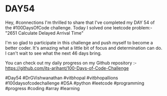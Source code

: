 # DAY54
Hey, #connections I'm thrilled to share that I've completed my DAY 54 of the #100DaysOfCode challenge. Today I solved one leetcode problem:- "2651 Calculate Delayed Arrival Time"

I'm so glad to participate in this challenge and push myself to become a better coder. It's amazing what a little bit of focus and determination can do. I can't wait to see what the next 46 days bring.

You can check out my daily progress on my Github repository :- https://github.com/its-arihant/100-Days-of-Code-Challenge

#Day54 #DrGVishwanathan #vitbhopal #vitbhopallions #100daysofcodechallenge #DSA #python #leetcode #programming #progress #coding #array #learning 

